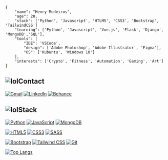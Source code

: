 ```
{
    "name": "Henry Medeiros",
    "age": 20,
    "stack": ['Python', 'Javascript', 'HTLM5', 'CSS3', 'Bootstrap', 'TailwindCSS']
    "learning": ['Python', 'Javascript', 'Vue.js', 'Flask', 'Django', 'MongoDB','SQL'],
    "tools": [
        "IDE": 'VSCode',
        "design": ['Adobe Photoshop', 'Adobe Illustrator', 'Figma'],
        "OS": ['Kubuntu', 'Windows 10']
    ],
    "interests": ['Crypto', 'Fitness', 'Automation', 'Gaming', 'Art']
}
```


## ![lol](https://user-images.githubusercontent.com/66380727/132999223-24364a80-d86e-495d-b3e9-661bc9cfd7b5.gif)Contact

[![Gmail](https://img.shields.io/badge/-Gmail-c14438?&logo=Gmail&logoColor=ffffff)](mailto:henrymedeiros77@gmail.com) [![LinkedIn](https://img.shields.io/badge/LinkedIn-0A66C2.svg?&logo=linkedin&logoColor=ffffff)](https://www.linkedin.com/in/henry-medeiros77/) [![Behance](https://img.shields.io/badge/Behance-1769FF.svg?&logo=behance&logoColor=ffffff)](https://www.behance.net/henry_medeiros77)


## ![lol](https://user-images.githubusercontent.com/66380727/132999223-24364a80-d86e-495d-b3e9-661bc9cfd7b5.gif)Stack
[![Python](https://img.shields.io/badge/-Python-3776AB?&logo=python&logoColor=ffffff)](https://www.python.org/)
[![JavaScript](https://img.shields.io/badge/-JavaScript-23F7DF1C?&logo=javascript&logoColor=000000&labelColor=%23F7DF1C&color=%23FFCE5A)](https://www.javascript.com/)
[![MongoDB](https://img.shields.io/badge/-MongoDB-47A248?&logo=MongoDB&logoColor=ffffff)](https://www.mongodb.com/)

[![HTML5](https://img.shields.io/badge/-HTML5-E34F26?&logo=HTML5&logoColor=ffffff)](#)
[![CSS3](https://img.shields.io/badge/-CSS3-1572B6?&logo=CSS3&logoColor=ffffff)](#)
[![SASS](https://img.shields.io/badge/-SASS-CC6699?&logo=Sass&logoColor=ffffff)](#)

[![Bootstrap](https://img.shields.io/badge/-Bootstrap-7952B3?&logo=Bootstrap&logoColor=ffffff)](https://getbootstrap.com)
[![Tailwind CSS](https://img.shields.io/badge/-TailwindCSS-38B2AC?&logo=tailwind-css20kafka&logoColor=ffffff)](https://tailwindcss.com)
[![Git](https://img.shields.io/badge/-Git-%23F05032?&logo=git&logoColor=%23ffffff)](https://git-scm.com/)


[![Top Langs](https://github-readme-stats.vercel.app/api/top-langs/?username=henrymedeiros&layout=compact)](https://github.com/anuraghazra/github-readme-stats)





